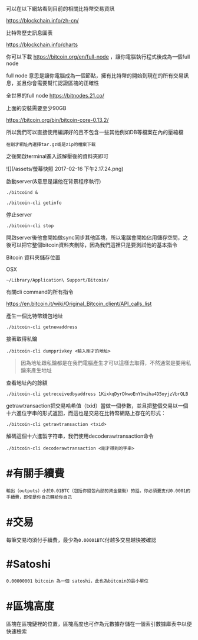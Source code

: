 
可以在以下網站看到目前的相關比特幣交易資訊

https://blockchain.info/zh-cn/

比特幣歷史訊息圖表

https://blockchain.info/charts


你可以下載 https://bitcoin.org/en/full-node ，讓你電腦執行程式後成為一個full node

full node 意思是讓你電腦成為一個節點，擁有比特幣的開始到現在的所有交易訊息，並且你會需要幫忙認證區塊的正確性

全世界的full node https://bitnodes.21.co/


上面的安裝需要至少90GB


https://bitcoin.org/bin/bitcoin-core-0.13.2/

所以我們可以直接使用編譯好的且不包含一些其他例如DB等檔案在內的壓縮檔

```
在剛才網址內選擇tar.gz或是zip的檔案下載
```

之後開啟terminal進入該解壓後的資料夾即可

![](/assets/螢幕快照 2017-02-16 下午2.17.24.png)

啟動server(&意思是讓他在背景程序執行)
```
./bitcoind &
```

```
./bitcoin-cli getinfo
```

停止server

```
./bitcoin-cli stop
```

開啟server後他會開始做sync同步其他區塊，所以電腦會開始佔用儲存空間，之後可以把它整個bitcoin資料夾刪除，因為我們這裡只是要測試他的基本指令

Bitcoin 資料夾儲存位置

OSX
```
~/Library/Application\ Support/Bitcoin/
```


有關cli command的所有指令

https://en.bitcoin.it/wiki/Original_Bitcoin_client/API_calls_list


產生一個比特幣錢包地址

```
./bitcoin-cli getnewaddress
```

接著取得私鑰
```
./bitcoin-cli dumpprivkey <輸入剛才的地址>
```
>因為地址跟私鑰都是在我們電腦產生才可以這樣去取得，不然通常是要用私鑰來產生地址

查看地址內的餘額

```
./bitcoin-cli getreceivedbyaddress 1KixkqDyrDkwoEnYbwiha4D5oyjzVbrQLB
```

getrawtransaction把交易哈希值（txid）當做一個參數，並且把整個交易以一個十六進位字串的形式返回，而這也是交易在比特幣網路上存在的形式：

```
./bitcoin-cli getrawtransaction <txid>
```

解碼這個十六進製字符串，我們使用decoderawtransaction命令

```
./bitcoin-cli decoderawtransaction <剛才得到的字串>
```





# #有關手續費

```
輸出（outputs）小於0.01BTC（包括你錢包內部的資金變動）的話，你必須要支付0.0001的手續費，即使是你自己轉給你自己
```

# #交易

每筆交易均須付手續費，最少為`0.00001BTC`付越多交易越快被確認



# #Satoshi

```
0.00000001 bitcoin 為一個 satoshi，此也為bitcoin的最小單位
```

# #區塊高度

區塊在區塊鏈裡的位置，區塊高度也可作為元數據存儲在一個索引數據庫表中以便快速檢索